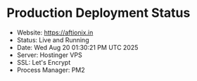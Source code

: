 # Production Deployment Status
- Website: https://aftionix.in
- Status: Live and Running
- Date: Wed Aug 20 01:30:21 PM UTC 2025
- Server: Hostinger VPS
- SSL: Let's Encrypt
- Process Manager: PM2
